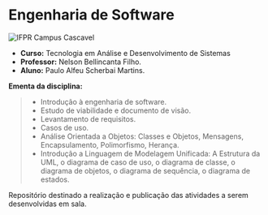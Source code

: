 # Engenharia de Software

![IFPR Campus Cascavel](https://github.com/pauloalfeu/WebDev-I---2023/blob/9636075c32123ddadace715cb5679fc9d0b4e97c/Ex%20001%20-%20Site%20de%20Viagens/ifprlogo.png)
- **Curso:** Tecnologia em Análise e Desenvolvimento de Sistemas
- **Professor:** Nelson Bellincanta Filho.
- **Aluno:** Paulo Alfeu Scherbai Martins.

**Ementa da disciplina:**
> - Introdução à engenharia de software.
> - Estudo de viabilidade e documento de visão. 
> - Levantamento de requisitos. 
> - Casos de uso. 
> - Análise Orientada a Objetos: Classes e Objetos, Mensagens,
Encapsulamento, Polimorfismo, Herança. 
> - Introdução a Linguagem de Modelagem Unificada: A Estrutura da UML, o diagrama de caso de uso, o diagrama de classe, o diagrama de objetos, o diagrama de sequência, o diagrama de estados.

Repositório destinado a realização e publicação das atividades a serem desenvolvidas em sala.

